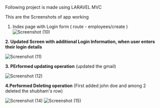 Following project is made using LARAVEL MVC 

This are the Screenshots of app working

1. Index page with Login form ( route - employees/create )
![Screenshot (10)](https://github.com/Shubhz2508/employee_management/assets/117626394/0c921212-f4e6-4dcc-a9f4-089dc9b91bd2)




**2. Updated Screen with additional Login Information, when user enters their login details**

   ![Screenshot (11)](https://github.com/Shubhz2508/employee_management/assets/117626394/ca111a2b-1a14-4cde-9e17-f0750f17f00b)



**3. PErformed updating operation** (updated the gmail)


   ![Screenshot (12)](https://github.com/Shubhz2508/employee_management/assets/117626394/fa32985c-800a-4344-ba37-dc07a42d4c3d)

**4.Performed Deleting operation**  (First added john doe and among 2 deleted the shubham's row)

![Screenshot (14)](https://github.com/Shubhz2508/employee_management/assets/117626394/85c0c03b-16f7-4411-839d-9f4b6727f4b4)
![Screenshot (15)](https://github.com/Shubhz2508/employee_management/assets/117626394/8b488121-cbdb-4a05-a9ee-40c63f59f214)
